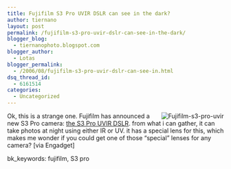 ```yaml
---
title: Fujifilm S3 Pro UVIR DSLR can see in the dark?
author: tiernano
layout: post
permalink: /fujifilm-s3-pro-uvir-dslr-can-see-in-the-dark/
blogger_blog:
  - tiernanophoto.blogspot.com
blogger_author:
  - Lotas
blogger_permalink:
  - /2006/08/fujifilm-s3-pro-uvir-dslr-can-see-in.html
dsq_thread_id:
  - 6161514
categories:
  - Uncategorized
---
```

<img alt="Fujifilm-s3-pro-uvir" src="http://lsnbackup.nfshost.com/fujifilm_2Ds3_2Dpro_2Duvir_small.jpg" align="right" border="0" />Ok, this is a strange one. Fujifilm has announced a new S3 Pro camera: [the S3 Pro UVIR DSLR][1]. from what i can gather, it can take photos at night using either IR or UV. it has a special lens for this, which makes me wonder if you could get one of those &ldquo;special&rdquo; lenses for any camera? [via Engadget]

bk_keywords: fujifilm, S3 pro

 [1]: http://fft.fujifilmusa.com/archives/2006/08/fujifilm_helps.html